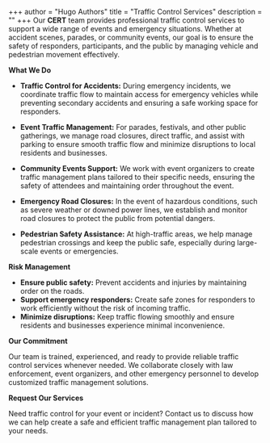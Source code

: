 +++
author = "Hugo Authors"
title = "Traffic Control Services"
description = ""
+++
Our **CERT** team provides professional traffic control services to support a wide range of events and emergency situations. Whether at accident scenes, parades, or community events, our goal is to ensure the safety of responders, participants, and the public by managing vehicle and pedestrian movement effectively.

**What We Do**

- **Traffic Control for Accidents:**
During emergency incidents, we coordinate traffic flow to maintain access for emergency vehicles while preventing secondary accidents and ensuring a safe working space for responders.

- **Event Traffic Management:**
For parades, festivals, and other public gatherings, we manage road closures, direct traffic, and assist with parking to ensure smooth traffic flow and minimize disruptions to local residents and businesses.

- **Community Events Support:**
We work with event organizers to create traffic management plans tailored to their specific needs, ensuring the safety of attendees and maintaining order throughout the event.

- **Emergency Road Closures:**
In the event of hazardous conditions, such as severe weather or downed power lines, we establish and monitor road closures to protect the public from potential dangers.

- **Pedestrian Safety Assistance:**
At high-traffic areas, we help manage pedestrian crossings and keep the public safe, especially during large-scale events or emergencies.


**Risk Management**

- **Ensure public safety:** Prevent accidents and injuries by maintaining order on the roads.
- **Support emergency responders:** Create safe zones for responders to work efficiently without the risk of incoming traffic.
- **Minimize disruptions:** Keep traffic flowing smoothly and ensure residents and businesses experience minimal inconvenience.

**Our Commitment**

Our team is trained, experienced, and ready to provide reliable traffic control services whenever needed. We collaborate closely with law enforcement, event organizers, and other emergency personnel to develop customized traffic management solutions.

**Request Our Services**

Need traffic control for your event or incident? Contact us to discuss how we can help create a safe and efficient traffic management plan tailored to your needs.